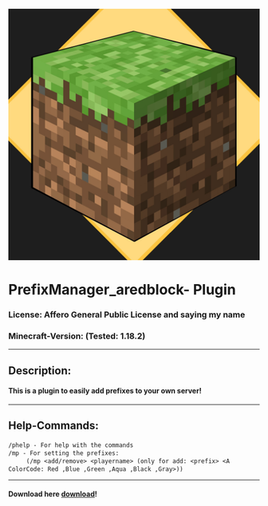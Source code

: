 ![Error at loading](logo.png)
# PrefixManager_aredblock- Plugin

### License: Affero General Public License and saying my name
### Minecraft-Version: (Tested: 1.18.2)

<hr>

## Description:
#### This is a plugin to easily add prefixes to your own server!

<hr>

## Help-Commands:

````
/phelp - For help with the commands
/mp - For setting the prefixes:
     (/mp <add/remove> <playername> (only for add: <prefix> <A ColorCode: Red ,Blue ,Green ,Aqua ,Black ,Gray>))
````

<hr>


#### Download here [download](https://www.mediafire.com/file/by7zej829bj79b2/PrefixManager_aredblock-0.5.jar/file)!

